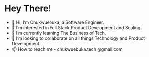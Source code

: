 # Hey There!
- 👋 Hi, I’m Chukwuebuka, a Software Engineer.
- 👀 I’m interested in Full Stack Product Development and Scaling.
- 🌱 I’m currently learning The Business of Tech.
- 💞️ I’m looking to collaborate on all things Technology and Product Development.
- 📫 How to reach me - chukwuebuka.tech @gmail.com

<!---
FrenzyNwoba/FrenzyNwoba is a ✨ special ✨ repository because its `README.md` (this file) appears on your GitHub profile.
You can click the Preview link to take a look at your changes.
--->
